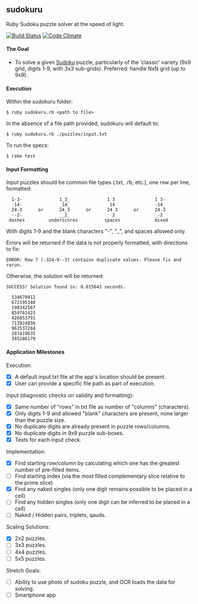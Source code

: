 ## sudokuru
Ruby Sudoku puzzle solver at the speed of light.

[![Build Status](https://semaphoreci.com/api/v1/projects/f143a17b-2c6c-45c1-8698-5e79c8e736b7/663467/shields_badge.svg)](https://semaphoreci.com/rolandburrows/sudokuru)  [![Code Climate](https://codeclimate.com/github/RolandBurrows/sudokuru/badges/gpa.svg)](https://codeclimate.com/github/RolandBurrows/sudokuru)

#### The Goal
* To solve a given [Sudoku](https://en.wikipedia.org/wiki/Sudoku) puzzle, particularly of the 'classic' variety (9x9 grid, digits 1-9, with 3x3 sub-grids). Preferred: handle NxN grid (up to 9x9).

#### Execution
Within the sudokuru folder:
```
$ ruby sudokuru.rb <path to file>
```
In the absence of a file path provided, sudokuru will default to:
```
$ ruby sudokuru.rb ./puzzles/input.txt
```
To run the specs:
```
$ rake test
```

#### Input Formatting
Input puzzles should be common file types (.txt, .rb, etc.), one row per line, formatted:
```
  1-3-              1_3_              1 3               1 3-
  -14-              _14_               14               -14_   
  24-3      or      24_3      or      24 3      or      24-3
  --2-              __2_                2               _-2 
 dashes         underscores          spaces             mixed
```
With digits 1-9 and the blank characters "-", "_", and spaces allowed only.

Errors will be returned if the data is not properly formatted, with directions to fix:
```
ERROR: Row 7 (-324-9--3) contains duplicate values. Please fix and rerun.
```

Otherwise, the solution will be returned:
```
SUCCESS! Solution found in: 0.015643 seconds.

  534678912
  672195348
  198342567
  859761423
  426853791
  713924856
  961537284
  287419635
  345286179
```

#### Application Milestones
Execution:
- [X] A default input.txt file at the app's location should be present.
- [X] User can provide a specific file path as part of execution.

Input (diagnostic checks on validity and formatting):
- [X] Same number of "rows" in txt file as number of "columns" (characters).
- [X] Only digits 1-9 and allowed "blank" characters are present, none larger than the puzzle size.
- [X] No duplicate digits are already present in puzzle rows/columns.
- [X] No duplicate digits in 9x9 puzzle sub-boxes.
- [X] Tests for each input check.

Implementation:
- [X] Find starting row/column by calculating which one has the greatest number of pre-filled items.
- [ ] Find starting index (via the most filled complementary slice relative to the prime slice)
- [X] Find any naked singles (only one digit remains possible to be placed in a cell)
- [ ] Find any hidden singles (only one digit can be inferred to be placed in a cell)
- [ ] Naked / Hidden pairs, triplets, qauds.

Scaling Solutions:
- [X] 2x2 puzzles.
- [ ] 3x3 puzzles.
- [ ] 4x4 puzzles.
- [ ] 5x5 puzzles.

Stretch Goals:
- [ ] Ability to use photo of sudoku puzzle, and OCR loads the data for solving.
- [ ] Smartphone app
